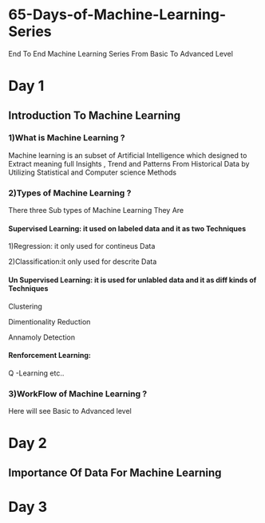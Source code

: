 # 65-Days-of-Machine-Learning-Series
End To End Machine Learning Series From Basic To Advanced Level


 # Day 1  
## Introduction To Machine Learning
### 1)What is Machine Learning ?
   Machine learning is an subset of Artificial Intelligence which designed to Extract meaning full Insights , Trend and Patterns From Historical Data by Utilizing Statistical and Computer science Methods

### 2)Types of Machine Learning ?
There three  Sub types of Machine Learning  They Are

#### Supervised Learning: it used on labeled data and it as  two Techniques

1)Regression: it only used for contineus Data

2)Classification:it only used for descrite Data

#### Un Supervised Learning: it is used for unlabled data and it as diff  kinds of Techniques

Clustering

Dimentionality Reduction

Annamoly Detection


#### Renforcement Learning:
Q -Learning  etc..




### 3)WorkFlow of Machine Learning ?

Here will see Basic to Advanced level

# Day 2
## Importance Of Data For Machine Learning


# Day 3




